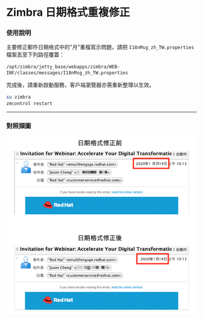 # Zimbra 日期格式重複修正

### 使用說明  
    
主要修正郵件日期格式中的"月"重複寫示問題，請把 `I18nMsg_zh_TW.properties ` 檔案丟至下列路徑覆蓋：
```
/opt/zimbra/jetty_base/webapps/zimbra/WEB-INF/classes/messages/I18nMsg_zh_TW.properties 
```
  
  
完成後，請重新啟動服務，客戶端瀏覽器亦需重新整理以生效。
```bash
su zimbra
zmcontrol restart
```
  
---
  
### 對照擷圖

![image](https://raw.githubusercontent.com/jasoncheng7115/zimbra_zimlets/master/zh_tw-dateformat-fix/%E5%89%8D%E5%BE%8C%E5%B0%8D%E6%AF%94.png)
